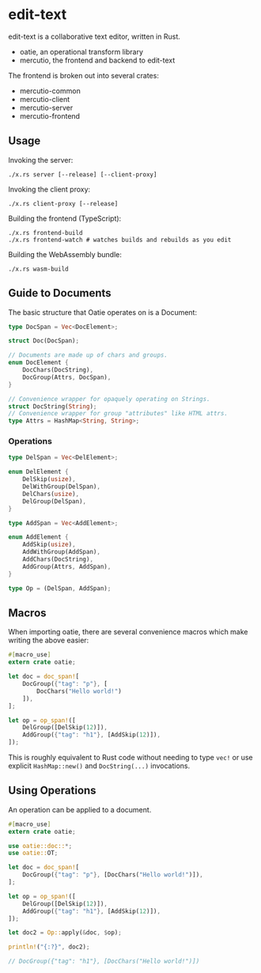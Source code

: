 # edit-text

edit-text is a collaborative text editor, written in Rust.

* oatie, an operational transform library
* mercutio, the frontend and backend to edit-text

The frontend is broken out into several crates:

* mercutio-common
* mercutio-client
* mercutio-server
* mercutio-frontend

## Usage

Invoking the server:

```
./x.rs server [--release] [--client-proxy]
```

Invoking the client proxy:

```
./x.rs client-proxy [--release]
```

Building the frontend (TypeScript):

```
./x.rs frontend-build
./x.rs frontend-watch # watches builds and rebuilds as you edit
```

Building the WebAssembly bundle:

```
./x.rs wasm-build
```

## Guide to Documents

The basic structure that Oatie operates on is a Document:

```rust
type DocSpan = Vec<DocElement>;

struct Doc(DocSpan);

// Documents are made up of chars and groups.
enum DocElement {
    DocChars(DocString),
    DocGroup(Attrs, DocSpan),
}

// Convenience wrapper for opaquely operating on Strings.
struct DocString(String);
// Convenience wrapper for group "attributes" like HTML attrs.
type Attrs = HashMap<String, String>;
```

### Operations

```rust
type DelSpan = Vec<DelElement>;

enum DelElement {
    DelSkip(usize),
    DelWithGroup(DelSpan),
    DelChars(usize),
    DelGroup(DelSpan),
}
```

```rust
type AddSpan = Vec<AddElement>;

enum AddElement {
    AddSkip(usize),
    AddWithGroup(AddSpan),
    AddChars(DocString),
    AddGroup(Attrs, AddSpan),
}
```

```rust
type Op = (DelSpan, AddSpan);
```

## Macros

When importing oatie, there are several convenience macros which make writing the above easier:

```rust
#[macro_use]
extern crate oatie;

let doc = doc_span![
    DocGroup({"tag": "p"}, [
        DocChars("Hello world!")
    ]),
];

let op = op_span!([
    DelGroup([DelSkip(12)]),
    AddGroup({"tag": "h1"}, [AddSkip(12)]),
]);
```

This is roughly equivalent to Rust code without needing to type `vec!` or use explicit `HashMap::new()` and `DocString(...)` invocations.

## Using Operations

An operation can be applied to a document.

```rust
#[macro_use]
extern crate oatie;

use oatie::doc::*;
use oatie::OT;

let doc = doc_span![
    DocGroup({"tag": "p"}, [DocChars("Hello world!")]),
];

let op = op_span!([
    DelGroup([DelSkip(12)]),
    AddGroup({"tag": "h1"}, [AddSkip(12)]),
]);

let doc2 = Op::apply(&doc, $op);

println!("{:?}", doc2);

// DocGroup({"tag": "h1"}, [DocChars("Hello world!")])
```